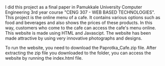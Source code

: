 I did this project as a final paper in Pamukkale University Computer Engineering 3rd year course "CENG 307 - WEB BASED TECHNOLOGIES". This project is the online menu of a cafe. It contains various options such as food and beverages and also shows the prices of these products. In this way, customers who come to the cafe can access the cafe's menu online. This website is made using HTML and Javascipt. The website has been made attractive by using very innovative photographs and designs.

To run the website, you need to download the Paprotka_Cafe.zip file. After extracting the zip file you downloaded to the folder, you can access the website by running the index.html file.

